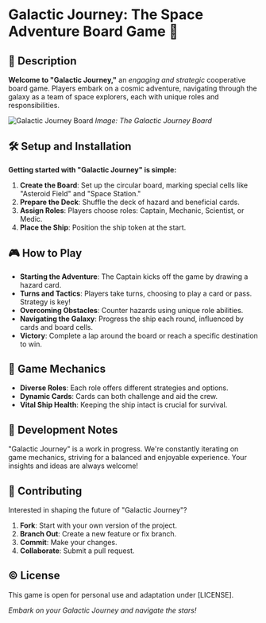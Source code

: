
# Galactic Journey: The Space Adventure Board Game 🚀

## 🌌 Description
**Welcome to "Galactic Journey,"** an *engaging and strategic* cooperative board game. Players embark on a cosmic adventure, navigating through the galaxy as a team of space explorers, each with unique roles and responsibilities.

![Galactic Journey Board](image_link_here) *Image: The Galactic Journey Board*

## 🛠 Setup and Installation
**Getting started with "Galactic Journey" is simple:**
1. **Create the Board**: Set up the circular board, marking special cells like "Asteroid Field" and "Space Station."
2. **Prepare the Deck**: Shuffle the deck of hazard and beneficial cards.
3. **Assign Roles**: Players choose roles: Captain, Mechanic, Scientist, or Medic.
4. **Place the Ship**: Position the ship token at the start.

## 🎮 How to Play
- **Starting the Adventure**: The Captain kicks off the game by drawing a hazard card.
- **Turns and Tactics**: Players take turns, choosing to play a card or pass. Strategy is key!
- **Overcoming Obstacles**: Counter hazards using unique role abilities.
- **Navigating the Galaxy**: Progress the ship each round, influenced by cards and board cells.
- **Victory**: Complete a lap around the board or reach a specific destination to win.

## 🔧 Game Mechanics
- **Diverse Roles**: Each role offers different strategies and options.
- **Dynamic Cards**: Cards can both challenge and aid the crew.
- **Vital Ship Health**: Keeping the ship intact is crucial for survival.

## 📝 Development Notes
"Galactic Journey" is a work in progress. We're constantly iterating on game mechanics, striving for a balanced and enjoyable experience. Your insights and ideas are always welcome!

## 🤝 Contributing
Interested in shaping the future of "Galactic Journey"?
1. **Fork**: Start with your own version of the project.
2. **Branch Out**: Create a new feature or fix branch.
3. **Commit**: Make your changes.
4. **Collaborate**: Submit a pull request.

## ©️ License
This game is open for personal use and adaptation under [LICENSE].

*Embark on your Galactic Journey and navigate the stars!*
